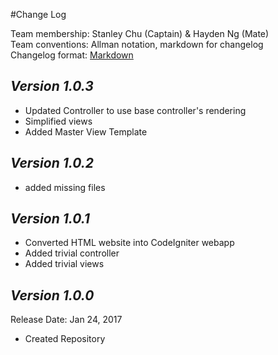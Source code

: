 #Change Log

Team membership:  Stanley Chu (Captain) & Hayden Ng (Mate)  
Team conventions: Allman notation, markdown for changelog  
Changelog format:  [Markdown](https://github.com/adam-p/markdown-here/wiki/Markdown-Cheatsheet) 

## *Version 1.0.3*
  - Updated Controller to use base controller's rendering
  - Simplified views
  - Added Master View Template

## *Version 1.0.2*
  - added missing files 

## *Version 1.0.1*
  - Converted HTML website into CodeIgniter webapp
  - Added trivial controller
  - Added trivial views

## *Version 1.0.0* 
Release Date: Jan 24, 2017 
  - Created Repository  
  
